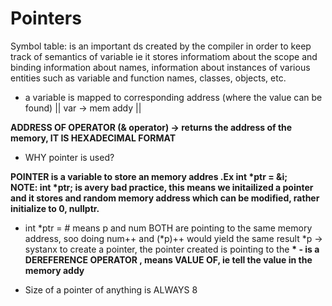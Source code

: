 # Pointers

Symbol table: is an important ds created by the compiler in order to keep track of semantics of variable ie it stores informatiom about the scope and binding information about names, information about instances of various entities such as variable and function names, classes, objects, etc.

- a variable is mapped to corresponding address (where the value can be found)        || var -> mem addy ||

<b>ADDRESS OF OPERATOR (& operator) -> returns the address of the memory, IT IS HEXADECIMAL FORMAT</b>

- WHY pointer is used?

<b> POINTER is a variable to store an memory addres .Ex int *ptr = &i; </br>
    NOTE: int *ptr; is avery bad practice, this means we initailized a pointer and it stores and random memory address which can be modified, rather initialize to 0, nullptr.
</b>
- int *ptr = &num; means p and num BOTH are pointing to the same memory address, soo doing num++ and (*p)++ would yield the  same result
<datatype> *p -> systanx to create a pointer, the pointer created is pointing to the <datatype>
<b> * - is a DEREFERENCE OPERATOR , means VALUE OF, ie tell the value in the memory addy</b>

- Size of a pointer of anything is ALWAYS 8